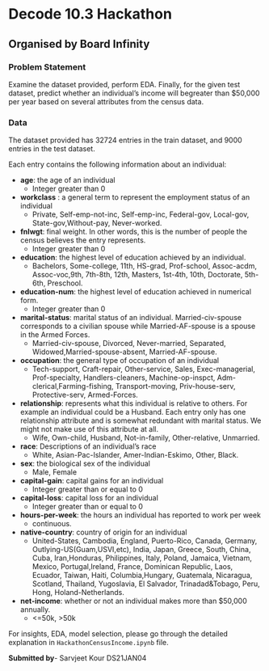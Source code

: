 # Decode 10.3 Hackathon
## Organised by Board Infinity 

### Problem Statement

Examine the dataset provided, perform EDA. Finally, for the given test dataset, predict whether an individual’s income will begreater than $50,000 per year based on several attributes from the census data.

### Data

The dataset provided has 32724 entries in the train dataset, and 9000 entries in the test dataset. 

Each entry contains the following information about an individual:
* **age**: the age of an individual
    * Integer greater than 0
* **workclass** : a general term to represent the employment status of an individual
    * Private, Self-emp-not-inc, Self-emp-inc, Federal-gov, Local-gov, State-gov,Without-pay, Never-worked.
* **fnlwgt**: final weight. In other words, this is the number of people the census believes the entry represents.
    * Integer greater than 0
* **education**: the highest level of education achieved by an individual.
    * Bachelors, Some-college, 11th, HS-grad, Prof-school, Assoc-acdm, Assoc-voc,9th, 7th-8th, 12th, Masters, 1st-4th, 10th, Doctorate, 5th-6th, Preschool.
* **education-num**: the highest level of education achieved in numerical form.
    * Integer greater than 0
* **marital-status**: marital status of an individual. Married-civ-spouse corresponds to a civilian spouse while Married-AF-spouse is a spouse in the Armed Forces.
    * Married-civ-spouse, Divorced, Never-married, Separated, Widowed,Married-spouse-absent, Married-AF-spouse.
* **occupation**: the general type of occupation of an individual
    * Tech-support, Craft-repair, Other-service, Sales, Exec-managerial, Prof-specialty, Handlers-cleaners, Machine-op-inspct, Adm-clerical,Farming-fishing, Transport-moving, Priv-house-serv, Protective-serv, Armed-Forces.
* **relationship**: represents what this individual is relative to others. For example an individual could be a Husband. Each entry only has one relationship attribute and is somewhat redundant with marital status. We might not make use of this attribute at all. 
    * Wife, Own-child, Husband, Not-in-family, Other-relative, Unmarried.
* **race**: Descriptions of an individual’s race
    * White, Asian-Pac-Islander, Amer-Indian-Eskimo, Other, Black.
* **sex**: the biological sex of the individual
    * Male, Female
* **capital-gain**: capital gains for an individual 
    * Integer greater than or equal to 0
* **capital-loss**: capital loss for an individual
    * Integer greater than or equal to 0
* **hours-per-week**: the hours an individual has reported to work per week
    * continuous.
* **native-country**: country of origin for an individual
    * United-States, Cambodia, England, Puerto-Rico, Canada, Germany, Outlying-US(Guam,USVI,etc), India, Japan, Greece, South, China, Cuba, Iran,Honduras, Philippines, Italy, Poland, Jamaica, Vietnam, Mexico, Portugal,Ireland, France, Dominican Republic, Laos, Ecuador, Taiwan, Haiti, Columbia,Hungary, Guatemala, Nicaragua, Scotland, Thailand, Yugoslavia, El Salvador, Trinadad&Tobago, Peru, Hong, Holand-Netherlands.
* **net-income**: whether or not an individual makes more than $50,000 annually.
    * <=50k, >50k


For insights, EDA, model selection, please go through the detailed explanation in `HackathonCensusIncome.ipynb` file. 

**Submitted by**-
Sarvjeet Kour
DS21JAN04 
